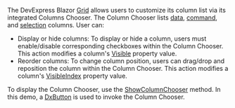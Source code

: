 The DevExpress Blazor [Grid](https://docs.devexpress.com/Blazor/DevExpress.Blazor.DxGrid) allows users to customize its column list via its integrated Columns Chooser. The Column Chooser lists [data](https://docs.devexpress.com/Blazor/DevExpress.Blazor.DxGridDataColumn), [command](https://docs.devexpress.com/Blazor/DevExpress.Blazor.DxGridCommandColumn), and [selection](https://docs.devexpress.com/Blazor/DevExpress.Blazor.DxGridSelectionColumn) columns. User can:

* Display or hide columns: To display or hide a column, users must enable/disable corresponding checkboxes within the Column Chooser. This action modifies a column's [Visible](https://docs.devexpress.com/Blazor/DevExpress.Blazor.DxGridColumn.Visible) property value.
* Reorder columns: To change column position, users can drag/drop and reposition the column within the Column Chooser. This action modifies a column's [VisibleIndex](https://docs.devexpress.com/Blazor/DevExpress.Blazor.DxGridColumn.VisibleIndex) property value.

To display the Column Chooser, use the [ShowColumnChooser](https://docs.devexpress.com/Blazor/DevExpress.Blazor.DxGrid.ShowColumnChooser(System.String)) method. In this demo, a [DxButton](https://docs.devexpress.com/Blazor/DevExpress.Blazor.DxButton) is used to invoke the Column Chooser.